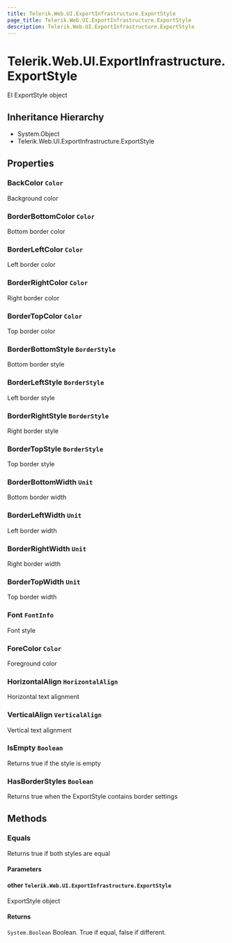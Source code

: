 ```yaml
---
title: Telerik.Web.UI.ExportInfrastructure.ExportStyle
page_title: Telerik.Web.UI.ExportInfrastructure.ExportStyle
description: Telerik.Web.UI.ExportInfrastructure.ExportStyle
---
```


# Telerik.Web.UI.ExportInfrastructure.ExportStyle

EI ExportStyle object

## Inheritance Hierarchy

* System.Object
* Telerik.Web.UI.ExportInfrastructure.ExportStyle

## Properties

###  BackColor `Color`

Background color

###  BorderBottomColor `Color`

Bottom border color

###  BorderLeftColor `Color`

Left border color

###  BorderRightColor `Color`

Right border color

###  BorderTopColor `Color`

Top border color

###  BorderBottomStyle `BorderStyle`

Bottom border style

###  BorderLeftStyle `BorderStyle`

Left border style

###  BorderRightStyle `BorderStyle`

Right border style

###  BorderTopStyle `BorderStyle`

Top border style

###  BorderBottomWidth `Unit`

Bottom border width

###  BorderLeftWidth `Unit`

Left border width

###  BorderRightWidth `Unit`

Right border width

###  BorderTopWidth `Unit`

Top border width

###  Font `FontInfo`

Font style

###  ForeColor `Color`

Foreground color

###  HorizontalAlign `HorizontalAlign`

Horizontal text alignment

###  VerticalAlign `VerticalAlign`

Vertical text alignment

###  IsEmpty `Boolean`

Returns true if the style is empty

###  HasBorderStyles `Boolean`

Returns true when the ExportStyle contains border settings

## Methods

###  Equals

Returns true if both styles are equal

#### Parameters

#### other `Telerik.Web.UI.ExportInfrastructure.ExportStyle`

ExportStyle object

#### Returns

`System.Boolean` Boolean. True if equal, false if different.

